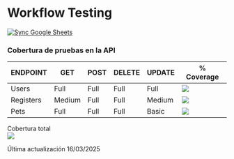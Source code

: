 # Workflow Testing
[![Sync Google Sheets](https://github.com/ninoxander/workflow-testing/actions/workflows/sync_sheets.yml/badge.svg)](https://github.com/ninoxander/workflow-testing/actions/workflows/sync_sheets.yml)


### Cobertura de pruebas en la API

| ENDPOINT   | GET    | POST   | DELETE   | UPDATE   | % Coverage                         |
|------------|--------|--------|----------|----------|------------------------------------|
| Users      | Full   | Full   | Full     | Full     | ![](https://geps.dev/progress/100) |
| Registers  | Medium | Full   | Full     | Medium   | ![](https://geps.dev/progress/75)  |
| Pets       | Full   | Full   | Full     | Basic    | ![](https://geps.dev/progress/81)  |

Cobertura total  
![](https://geps.dev/progress/85)

Última actualización 16/03/2025
